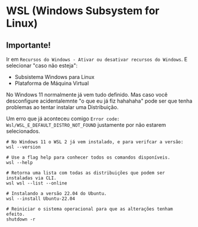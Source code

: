 # WSL (Windows Subsystem for Linux)

## Importante!

Ir em `Recursos do Windows - Ativar ou desativar recursos do Windows`.
E selecionar "caso não esteja":
- Subsistema Windows para Linux
- Plataforma de Máquina Virtual

No Windows 11 normalmente já vem tudo definido.
Mas caso você desconfigure acidentalemnte "o que eu já fiz hahahaha" pode ser que tenha problemas ao tentar instalar uma Distribuição.

Um erro que já aconteceu comigo `Error code: Wsl/WSL_E_DEFAULT_DISTRO_NOT_FOUND` justamente por não estarem selecionados.


```shell
# No Windows 11 o WSL 2 já vem instalado, e para verifcar a versão:
wsl --version
```

```shell
# Use a flag help para conhecer todos os comandos disponíveis.
wsl --help
```

```shell
# Retorna uma lista com todas as distribuições que podem ser instaladas via CLI.
wsl wsl --list --online
```

```shell
# Instalando a versão 22.04 do Ubuntu.
wsl --install Ubuntu-22.04
```

```shell
# Reiniciar o sistema operacional para que as alterações tenham efeito.
shutdown -r
```
